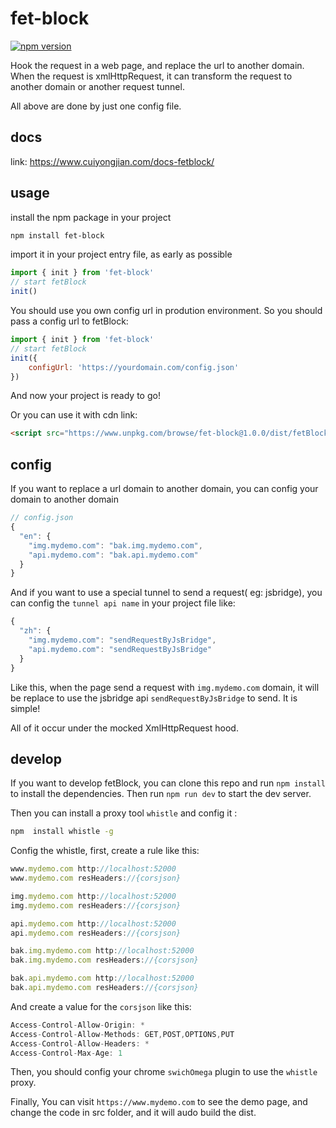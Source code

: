 # fet-block

[![npm version](https://badge.fury.io/js/fet-block.svg)](https://badge.fury.io/js/fet-block)

Hook the request in a web page, and replace the url to another domain. When the request is xmlHttpRequest, it can transform the request to another domain or another request tunnel.

All above are done by just one config file.

## docs

link: <https://www.cuiyongjian.com/docs-fetblock/>

## usage

install the npm package in your project

```bash
npm install fet-block
```

import it in your project entry file, as early as possible

```js
import { init } from 'fet-block'
// start fetBlock
init()
```

You should use you own config url in prodution environment. So you should pass a config url to fetBlock:

```js
import { init } from 'fet-block'
// start fetBlock
init({
    configUrl: 'https://yourdomain.com/config.json'
})
```

And now your project is ready to go!


Or you can use it with cdn link:

```html
<script src="https://www.unpkg.com/browse/fet-block@1.0.0/dist/fetBlockLogic@1.0.0.umd.min.js"></script>
```

## config

If you want to replace a url domain to another domain, you can config your domain to another domain

```js
// config.json
{
  "en": {
    "img.mydemo.com": "bak.img.mydemo.com",
    "api.mydemo.com": "bak.api.mydemo.com"
  }
}
```

And if you want to use a special tunnel to send a request( eg: jsbridge), you can config the `tunnel api name` in your project file like:

```js
{
  "zh": {
    "img.mydemo.com": "sendRequestByJsBridge",
    "api.mydemo.com": "sendRequestByJsBridge"
  }
}
```

Like this, when the page send a request with `img.mydemo.com` domain, it will be replace to use the jsbridge api `sendRequestByJsBridge` to send. It is simple!

All of it occur under the mocked XmlHttpRequest hood.

## develop

If you want to develop fetBlock, you can clone this repo and run `npm install` to install the dependencies. Then run `npm run dev` to start the dev server. 


Then you can install a proxy tool `whistle` and config it :

```bash
npm  install whistle -g
```

Config the whistle, first, create a rule like this:

```js
www.mydemo.com http://localhost:52000
www.mydemo.com resHeaders://{corsjson}

img.mydemo.com http://localhost:52000
img.mydemo.com resHeaders://{corsjson}

api.mydemo.com http://localhost:52000
api.mydemo.com resHeaders://{corsjson}

bak.img.mydemo.com http://localhost:52000
bak.img.mydemo.com resHeaders://{corsjson}

bak.api.mydemo.com http://localhost:52000
bak.api.mydemo.com resHeaders://{corsjson}
```

And create a value for the `corsjson` like this:

```js
Access-Control-Allow-Origin: *
Access-Control-Allow-Methods: GET,POST,OPTIONS,PUT
Access-Control-Allow-Headers: *
Access-Control-Max-Age: 1
```

Then, you should config your chrome `swichOmega` plugin to use the `whistle` proxy.

Finally, You can visit `https://www.mydemo.com` to see the demo page, and change the code in src folder, and it will audo build the dist.